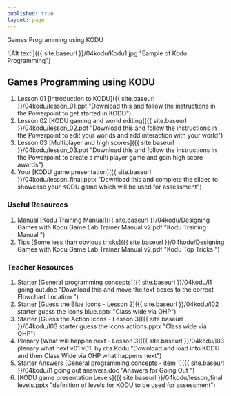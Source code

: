 ```yaml
---
published: true
layout: page
---
```

Games Programming using KODU


![Alt textl]({{ site.baseurl }}/04kodu/Kodu1.jpg "Eample of Kodu Programming")


## Games Programming using KODU

1. Lesson 01 [Introduction to KODU]({{ site.baseurl }}/04kodu/lesson_01.ppt "Download this and follow the instructions in the Powerpoint to get started in KODU")
2. Lesson 02 [KODU gaming and world editing]({{ site.baseurl }}/04kodu/lesson_02.ppt "Download this and follow the instructions in the Powerpoint to edit your worlds and add interaction with your world")
3. Lesson 03 [Multiplayer and high scores]({{ site.baseurl }}/04kodu/lesson_03.ppt "Download this and follow the instructions in the Powerpoint to create a multi player game and gain high score awards")
4. Your [KODU game presentation]({{ site.baseurl }}/04kodu/lesson_final.pptx "Download this and complete the slides to showcase your KODU game which will be used for assessment")

### Useful Resources
1. Manual [Kodu Training Manual]({{ site.baseurl }}/04kodu/Designing Games with Kodu Game Lab Trainer Manual v2.pdf  "Kodu Training Manual ")
2. Tips [Some less than obvious tricks]({{ site.baseurl }}/04kodu/Designing Games with Kodu Game Lab Trainer Manual v2.pdf  "Kodu Top Tricks ")

### Teacher Resources

1. Starter [General programming concepts]({{ site.baseurl }}/04kodu/l1 going out.doc "Download this and move the text boxes to the correct Flowchart Location ")
2. Starter [Guess the Blue Icons - Lesson 2]({{ site.baseurl }}/04kodu/l02 starter guess the icons blue.pptx "Class wide via OHP")
3. Starter [Guess the Action Icons - Lesson 3]({{ site.baseurl }}/04kodu/l03 starter guess the icons actions.pptx "Class wide via OHP")
4. Plenary [What will happen next - Lesson 3]({{ site.baseurl }}/04kodu/l03 plenary what next v01 v01, by rita.Kodu "Download and load into KODU and then Class Wide via OHP what happens next")
5. Starter Answers [General programming concepts - item 1]({{ site.baseurl }}/04kodu/l1 going out answers.doc "Answers for Going Out ")
4. [KODU game presentation Levels]({{ site.baseurl }}/04kodu/lesson_final levels.pptx "definition of levels for KODU to be used for assessment")





